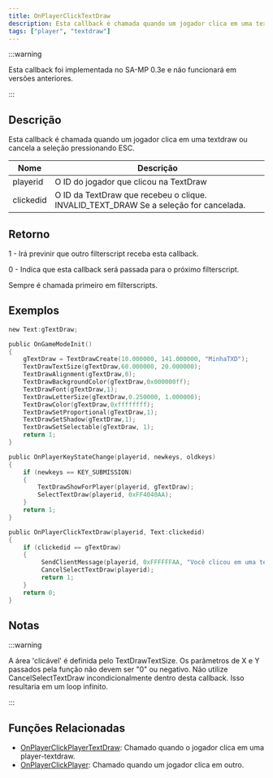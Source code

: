 ```yaml
---
title: OnPlayerClickTextDraw
description: Esta callback é chamada quando um jogador clica em uma textdraw ou cancela a seleção pressionando ESC.
tags: ["player", "textdraw"]
---
```


:::warning

Esta callback foi implementada no SA-MP 0.3e e não funcionará em versões anteriores.

:::

## Descrição

Esta callback é chamada quando um jogador clica em uma textdraw ou cancela a seleção pressionando ESC.

| Nome      | Descrição                                                                            |
| --------- | ------------------------------------------------------------------------------------ |
| playerid  | O ID do jogador que clicou na TextDraw                                               |
| clickedid | O ID da TextDraw que recebeu o clique. INVALID_TEXT_DRAW Se a seleção for cancelada. |

## Retorno

1 - Irá previnir que outro filterscript receba esta callback.

0 - Indica que esta callback será passada para o próximo filterscript.

Sempre é chamada primeiro em filterscripts.

## Exemplos

```c
new Text:gTextDraw;

public OnGameModeInit()
{
    gTextDraw = TextDrawCreate(10.000000, 141.000000, "MinhaTXD");
    TextDrawTextSize(gTextDraw,60.000000, 20.000000);
    TextDrawAlignment(gTextDraw,0);
    TextDrawBackgroundColor(gTextDraw,0x000000ff);
    TextDrawFont(gTextDraw,1);
    TextDrawLetterSize(gTextDraw,0.250000, 1.000000);
    TextDrawColor(gTextDraw,0xffffffff);
    TextDrawSetProportional(gTextDraw,1);
    TextDrawSetShadow(gTextDraw,1);
    TextDrawSetSelectable(gTextDraw, 1);
    return 1;
}

public OnPlayerKeyStateChange(playerid, newkeys, oldkeys)
{
    if (newkeys == KEY_SUBMISSION)
    {
        TextDrawShowForPlayer(playerid, gTextDraw);
        SelectTextDraw(playerid, 0xFF4040AA);
    }
    return 1;
}

public OnPlayerClickTextDraw(playerid, Text:clickedid)
{
    if (clickedid == gTextDraw)
    {
         SendClientMessage(playerid, 0xFFFFFFAA, "Você clicou em uma textdraw.");
         CancelSelectTextDraw(playerid);
         return 1;
    }
    return 0;
}
```

## Notas

:::warning

A área 'clicável' é definida pelo TextDrawTextSize. Os parâmetros de X e Y passados pela função não devem ser "0" ou negativo. Não utilize CancelSelectTextDraw incondicionalmente dentro desta callback. Isso resultaria em um loop infinito.

:::

## Funções Relacionadas

- [OnPlayerClickPlayerTextDraw](OnPlayerClickPlayerTextDraw.md): Chamado quando o jogador clica em uma player-textdraw.
- [OnPlayerClickPlayer](OnPlayerClickPlayer.md): Chamado quando um jogador clica em outro.
